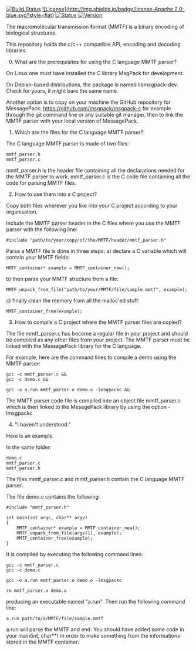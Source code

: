 [![Build Status](https://travis-ci.org/rcsb/mmtf-c.svg?branch=master)](https://travis-ci.org/rcsb/mmtf-c)
[![License](http://img.shields.io/badge/license-Apache 2.0-blue.svg?style=flat)](https://github.com/rcsb/mmtf-java/blob/master/LICENSE.txt)
[![Status](http://img.shields.io/badge/status-beta-red.svg?style=flat)](https://github.com/rcsb/mmtf-python/)
[![Version](http://img.shields.io/badge/version-0.0.1-blue.svg?style=flat)](https://github.com/rcsb/mmtf-c/)

The <b>m</b>acro<b>m</b>olecular <b>t</b>ransmission <b>f</b>ormat (MMTF) is a binary encoding of biological structures.

This repository holds the c/c++ compatible API, encoding and decoding libraries. 

0) What are the prerequisites for using the C language MMTF parser?

On Linux one must have installed the C library MsgPack for development.

On Debian-based distributions, the package is named libmsgpack-dev. Check for yours, it might bare the same name.

Another option is to copy on your machine the GitHub repository for MessagePack:
	https://github.com/msgpack/msgpack-c
for example through the git command line or any suitable git manager, then to link the MMTF parser with your local version of MessagePack.



1) Which are the files for the C language MMTF parser?

The C language MMTF parser is made of two files:

	mmtf_parser.h
	mmtf_parser.c

mmtf_parser.h is the header file containing all the declarations needed for the MMTF parser to work.
mmtf_parser.c is the C code file containing all the code for parsing MMTF files.



2) How to use them into a C project?

Copy both files wherever you like into your C project according to your organisation.

Include the MMTF parser header in the C files where you use the MMTF parser with the following line:

	#include "path/to/your/copy/of/the/MMTF/header/mmtf_parser.h"

Parse a MMTF file is done in three steps:
a) declare a C variable which will contain your MMTF fields:

	MMTF_container* example = MMTF_container_new();

b) then parse your MMTF structure from a file:

	MMTF_unpack_from_file("path/to/your/MMTF/file/sample.mmtf", example);

c) finally clean the memory from all the malloc'ed stuff:

	MMTF_container_free(example);



3) How to compile a C project where the MMTF parser files are copied?

The file mmtf_parser.c has become a regular file in your project and should be compiled as any other files from your project. The MMTF parser must be linked with the MessagePack library for the C language.

For example, here are the command lines to compile a demo using the MMTF parser:

	gcc -c mmtf_parser.c &&
	gcc -c demo.c &&

	gcc -o a.run mmtf_parser.o demo.o -lmsgpackc &&

The MMTF parser code file is compiled into an object file mmtf_parser.o which is then linked to the MesagePack library by using the option -lmsgpackc



4) "I haven't understood."

Here is an example.

In the same folder:

	demo.c
	mmtf_parser.c
	mmtf_parser.h

The files mmtf_parser.c and mmtf_parser.h contain the C language MMTF parser.

The file demo.c contains the following:

	#include "mmtf_parser.h"

	int main(int argc, char** argv)
	{
		MMTF_container* example = MMTF_container_new();
		MMTF_unpack_from_file(argv[1], example);
		MMTF_container_free(example);
	}

It is compiled by executing the following command lines:

	gcc -c mmtf_parser.c
	gcc -c demo.c

	gcc -o a.run mmtf_parser.o demo.o -lmsgpackc

	rm mmtf_parser.o demo.o

producing an executable named "a.run". Then run the following command line:

	a.run path/to/a/MMTF/file/sample.mmtf

a.run will parse the MMTF and end. You should have added some code in your main(int, char**) in order to make something from the informations stored in the MMTF container.


